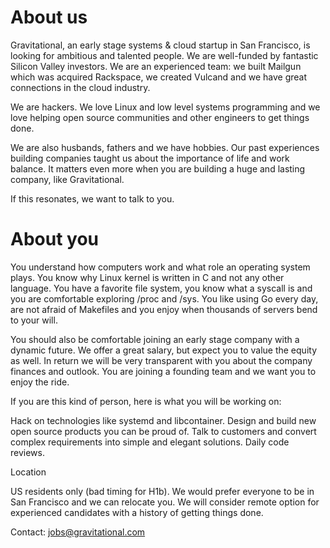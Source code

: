 # About us

Gravitational, an early stage systems & cloud startup in San Francisco, is looking for ambitious and talented people. We are well-funded by fantastic Silicon Valley investors. We are an experienced team: we built Mailgun which was acquired Rackspace, we created Vulcand and we have great connections in the cloud industry.

We are hackers. We love Linux and low level systems programming and we love helping open source communities and other engineers to get things done.

We are also husbands, fathers and we have hobbies. Our past experiences building companies taught us about the importance of life and work balance. It matters even more when you are building a huge and lasting company, like Gravitational.

If this resonates, we want to talk to you.

# About you

You understand how computers work and what role an operating system plays. You know why Linux kernel is written in C and not any other language. You have a favorite file system, you know what a syscall is and you are comfortable exploring /proc and /sys. You like using Go every day, are not afraid of Makefiles and you enjoy when thousands of servers bend to your will.

You should also be comfortable joining an early stage company with a dynamic future. We offer a great salary, but expect you to value the equity as well. In return we will be very transparent with you about the company finances and outlook. You are joining a founding team and we want you to enjoy the ride.

If you are this kind of person, here is what you will be working on:

Hack on technologies like systemd and libcontainer.
Design and build new open source products you can be proud of.
Talk to customers and convert complex requirements into simple and elegant solutions.
Daily code reviews.

Location

US residents only (bad timing for H1b). We would prefer everyone to be in San Francisco and we can relocate you. We will consider remote option for experienced candidates with a history of getting things done.

Contact: jobs@gravitational.com

